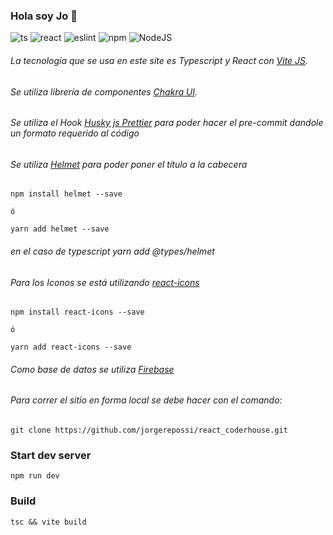### Hola soy Jo 👨‍
![ts](https://badgen.net/badge/-/TypeScript?icon=typescript&label&labelColor=blue&color=555555)
![react](https://badgen.net/badge/-/React?icon=react&label&labelColor=blue&color=555555)
![eslint](https://shields-staging.herokuapp.com/badge/Eslint-v6.14.15-blueviolet)
![npm](https://shields-staging.herokuapp.com/badge/npm-v6.14.15-blue)
![NodeJS](https://shields-staging.herokuapp.com/badge/NodeJS-v14.17.6-brightgreen)

###### La tecnología que se usa en este site es Typescript y React con  [Vite JS](https://vitejs.dev/).
###### Se utiliza librería de componentes  [Chakra UI](https://chakra-ui.com/).
###### Se utiliza el Hook [Husky js ](https://typicode.github.io/husky/#/) [Prettier](https://prettier.io/) para poder hacer el pre-commit dandole un formato requerido al código
###### Se utiliza [Helmet](https://www.npmjs.com/package/react-helmet) para poder poner el título a la cabecera

````
npm install helmet --save

ó

yarn add helmet --save
````
###### en el caso de typescript _yarn add @types/helmet_
###### Para los Iconos se está utilizando  [react-icons](https://react-icons.github.io/react-icons/)

````
npm install react-icons --save

ó

yarn add react-icons --save
````

###### Como base de datos se utiliza [Firebase](https://firebase.google.com/)
###### Para correr el sitio en forma local se debe hacer con el comando:
```
git clone https://github.com/jorgerepossi/react_coderhouse.git

```
### Start dev server
```
npm run dev
```
### Build
```
tsc && vite build

```
